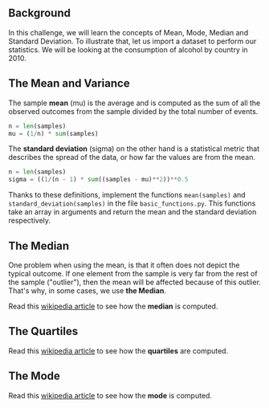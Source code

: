 ## Background

In this challenge, we will learn the concepts of Mean, Mode, Median and Standard Deviation. To illustrate that, let us import a dataset to perform our statistics. We will be looking at the consumption of alcohol by country in 2010.

## The Mean and Variance
The sample **mean** (mu) is the average and is computed as the sum of all the observed outcomes  from the sample divided by the total number of events.
```python
n = len(samples)
mu = (1/n) * sum(samples)
```

The **standard deviation** (sigma) on the other hand is a statistical metric that describes the spread of the data, or how far the values are from the mean.
```python
n = len(samples)
sigma = ((1/(n - 1) * sum((samples - mu)**2))**0.5
```

Thanks to these definitions, implement the functions `mean(samples)` and `standard_deviation(samples)` in the file `basic_functions.py`. This functions take an array in arguments and return the mean and the standard deviation respectively.

## The Median
One problem when using the mean, is that it often does not depict the typical outcome. If one element from the sample is very far from the rest of the sample ("outlier"), then the mean will be affected because of this outlier. That's why, in some cases, we use **the Median**.

Read this [wikipedia article](https://en.wikipedia.org/wiki/Median) to see how the **median** is computed.

## The Quartiles

Read this [wikipedia article](https://en.wikipedia.org/wiki/Quartile) to see how the **quartiles** are computed.

## The Mode

Read this [wikipedia article](https://en.wikipedia.org/wiki/Mode_(statistics)) to see how the **mode** is computed.
